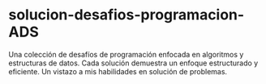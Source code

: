 # solucion-desafios-programacion-ADS
Una colección de desafíos de programación enfocada en algoritmos y estructuras de datos. Cada solución demuestra un enfoque estructurado y eficiente. Un vistazo a mis habilidades en solución de problemas.
